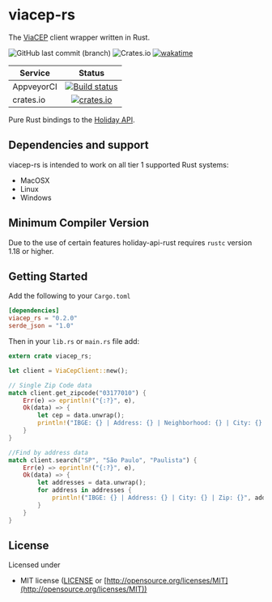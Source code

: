 # viacep-rs
The [ViaCEP](https://viacep.com.br) client wrapper written in Rust.


![GitHub last commit (branch)](https://img.shields.io/github/last-commit/guibranco/viacep-rsmaster)
![Crates.io](https://img.shields.io/crates/d/viacep-rs)
[![wakatime](https://wakatime.com/badge/github/guibranco/viacep-rs.svg)](https://wakatime.com/badge/github/guibranco/viacep-rs)

| Service      | Status |
| -------      | :----: |
| AppveyorCI   | [![Build status](https://ci.appveyor.com/api/projects/status/w1di231c9hr2tyhy/branch/master?svg=true)](https://ci.appveyor.com/project/guibranco/viacep-rs/branch/master) |
| crates.io    | [![crates.io](https://img.shields.io/crates/v/viacep-rs.svg)](https://crates.io/crates/viacep-rs) |

Pure Rust bindings to the [Holiday API](https://holidayapi.com).

## Dependencies and support

viacep-rs is intended to work on all tier 1 supported Rust systems:

- MacOSX
- Linux
- Windows

## Minimum Compiler Version

Due to the use of certain features holiday-api-rust requires `rustc` version 1.18 or
higher.

## Getting Started

Add the following to your `Cargo.toml`

```toml
[dependencies]
viacep_rs = "0.2.0"
serde_json = "1.0"
```

Then in your `lib.rs` or `main.rs` file add:

```rust
extern crate viacep_rs;

let client = ViaCepClient::new();

// Single Zip Code data 
match client.get_zipcode("03177010") {
    Err(e) => eprintln!("{:?}", e),
    Ok(data) => {
        let cep = data.unwrap();
        println!("IBGE: {} | Address: {} | Neighborhood: {} | City: {} | UF: {}", cep.ibge, cep.address, cep.neighborhood, cep.City, cep.state_initials);
    }
}

//Find by address data
match client.search("SP", "São Paulo", "Paulista") {
    Err(e) => eprintln!("{:?}", e),
    Ok(data) => {
        let addresses = data.unwrap();
        for address in addresses {
            println!("IBGE: {} | Address: {} | City: {} | Zip: {}", address.ibge, address.address, address.city, address.zip);
        }
    }
}
```

## License

Licensed under

- MIT license ([LICENSE](https://github.com/guibranco/viacep-rs/blob/master/LICENSE) or [http://opensource.org/licenses/MIT](http://opensource.org/licenses/MIT))
